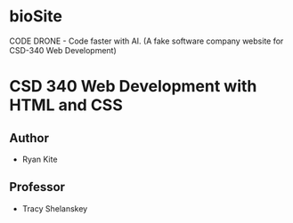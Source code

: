 # bioSite
CODE DRONE - Code faster with AI. (A fake software company website for CSD-340 Web Development)

# CSD 340 Web Development with HTML and CSS

## Author
* Ryan Kite

## Professor
* Tracy Shelanskey